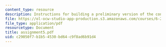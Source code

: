 ```yaml
---
content_type: resource
description: Instructions for building a preliminary version of the contest robot.
file: https://ol-ocw-studio-app-production.s3.amazonaws.com/courses/6-270-autonomous-robot-design-competition-january-iap-2005/c29050f7b1b54530bd64c9f8ad6b91d4_assignment5.pdf
file_type: application/pdf
resourcetype: Document
title: assignment5.pdf
uid: c29050f7-b1b5-4530-bd64-c9f8ad6b91d4
---
```

